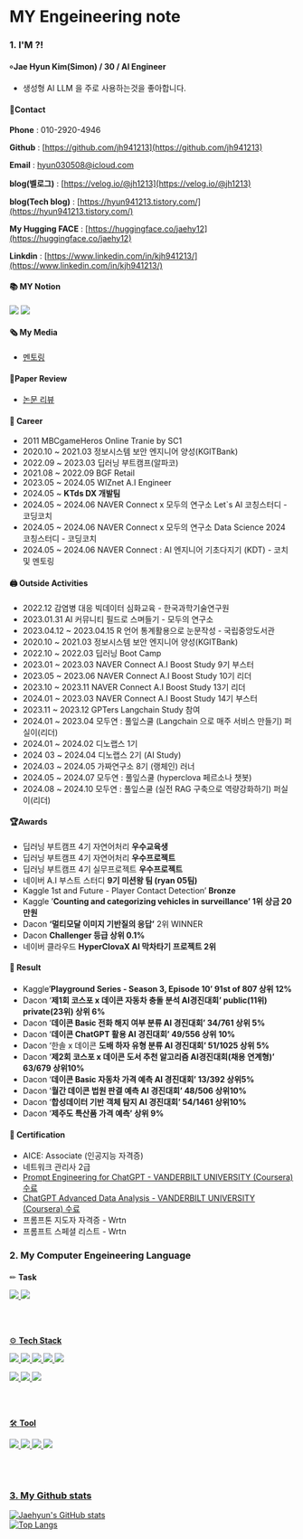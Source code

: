 # MY Engeineering note
#### 
### 1. I'M ?!
#### ৹ Jae Hyun Kim(Simon) / 30 / AI Engineer
- 생성형 AI LLM 을 주로 사용하는것을 좋아합니다.
#### 📱Contact


**Phone** : 010-2920-4946

**Github** : [https://github.com/jh941213](https://github.com/jh941213)

**Email** : hyun030508@icloud.com

**blog(벨로그)** : [https://velog.io/@jh1213](https://velog.io/@jh1213) 

**blog(Tech blog)** : [https://hyun941213.tistory.com/](https://hyun941213.tistory.com/)

**My Hugging FACE** : [https://huggingface.co/jaehy12](https://huggingface.co/jaehy12)

**Linkdin** : [https://www.linkedin.com/in/kjh941213/](https://www.linkedin.com/in/kjh941213/)


#### 📚 MY Notion
<a href="https://jh941213.notion.site/Jae-Hyun-Kim-025371fbbc904547a69f0b33bc8e45f4" target="_blank"><img src="https://img.shields.io/badge/Notion-00c9f2?style=flat-square&logo=notion&logoColor=white"/></a>
<a href="https://github.com/jh941213" target="_blank"><img src="https://img.shields.io/badge/GitHub-2a2a2a?style=flat-square&logo=GigHub&logoColor=white"/></a>
#### 🗞️ My Media
- [멘토링](https://alpacocampus.oopy.io/37fd0d1c-cd73-43e6-ac5e-2635d1af0bd7)

#### 📜Paper Review
- [논문 리뷰](https://jh941213.notion.site/jh941213/Paper-Review-b79a28f99d19420e999b935c91909bc3)

#### 🏢 Career
- 2011 MBCgameHeros Online Tranie by SC1
- 2020.10 ~ 2021.03 정보시스템 보안 엔지니어 양성(KGITBank)
- 2022.09 ~ 2023.03 딥러닝 부트캠프(알파코)
- 2021.08 ~ 2022.09 BGF Retail
- 2023.05 ~ 2024.05 WIZnet A.I Engineer
- 2024.05 ~ **KTds DX 개발팀**
- 2024.05 ~ 2024.06 NAVER Connect x 모두의 연구소 Let`s AI 코칭스터디 - 코딩코치
- 2024.05 ~ 2024.06 NAVER Connect x 모두의 연구소 Data Science 2024 코칭스터디 - 코딩코치
- 2024.05 ~ 2024.06 NAVER Connect : AI 엔지니어 기초다지기 (KDT) - 코치 및 멘토링

#### 🖨️ Outside Activities
- 2022.12 감염병 대응 빅데이터 심화교육 - 한국과학기술연구원
- 2023.01.31 AI 커뮤니티 필드로 스며들기 - 모두의 연구소
- 2023.04.12 ~ 2023.04.15 R 언어 통계활용으로 눈문작성 - 국립중앙도서관
- 2020.10 ~ 2021.03 정보시스템 보안 엔지니어 양성(KGITBank)
- 2022.10 ~ 2022.03 딥러닝 Boot Camp
- 2023.01 ~ 2023.03 NAVER Connect A.I Boost Study 9기 부스터
- 2023.05 ~ 2023.06 NAVER Connect A.I Boost Study 10기 리더
- 2023.10 ~ 2023.11 NAVER Connect A.I Boost Study 13기 리더
- 2024.01 ~ 2023.03 NAVER Connect A.I Boost Study 14기 부스터
- 2023.11 ~ 2023.12 GPTers Langchain Study 참여
- 2024.01 ~ 2023.04 모두연 : 풀잎스쿨 (Langchain 으로 매주 서비스 만들기) 퍼실이(리더)
- 2024.01 ~ 2024.02 디노랩스 1기 
- 2024 03 ~ 2024.04 디노랩스 2기 (AI Study)
- 2024.03 ~ 2024.05 가짜연구소 8기 (랭체인) 러너
- 2024.05 ~ 2024.07 모두연 : 풀잎스쿨 (hyperclova 페르소나 챗봇)
- 2024.08 ~ 2024.10 모두연 : 풀잎스쿨 (실전 RAG 구축으로 역량강화하기) 퍼실이(리더)

#### 🏆Awards
- 딥러닝 부트캠프 4기 자연어처리 **우수교육생**
- 딥러닝 부트캠프 4기 자연어처리 **우수프로젝트**
- 딥러닝 부트캠프 4기 실무프로젝트 **우수프로젝트**
- 네이버 A.I 부스트 스터디 **9기 미션왕 팀 (ryan 05팀)**
- Kaggle 1st and Future - Player Contact Detection’ **Bronze**
- Kaggle ’**Counting and categorizing vehicles in surveillance’ 1위 상금 20만원**
- Dacon **‘멀티모달 이미지 기반질의 응답’** 2위 WINNER
- Dacon **Challenger 등급 상위 0.1%**
- 네이버 클라우드 **HyperClovaX AI 막차타기 프로젝트 2위**



#### 📝 Result
- Kaggle’**Playground Series - Season 3, Episode 10’  91st of 807 상위 12%**
- Dacon ‘**제1회 코스포 x 데이콘 자동차 충돌 분석 AI경진대회’  public(11위) private(23위) 상위 6%**
- Dacon ‘**데이콘 Basic 전화 해지 여부 분류 AI 경진대회’ 34/761  상위 5%**
- Dacon ‘**데이콘 ChatGPT 활용 AI 경진대회’  49/556  상위 10%**
- Dacon ‘한솔 x 데이콘 **도배 하자 유형 분류 AI 경진대회’ 51/1025 상위 5%**
- Dacon ‘**제2회 코스포 x 데이콘 도서 추천 알고리즘 AI경진대회(채용 연계형)’ 63/679 상위10%**
- Dacon ‘**데이콘 Basic 자동차 가격 예측 AI 경진대회’ 13/392 상위5%**
- Dacon ‘**월간 데이콘 법원 판결 예측 AI 경진대회’ 48/506 상위10%**
- Dacon ‘**합성데이터 기반 객체 탐지 AI 경진대회’ 54/1461 상위10%**
- Dacon ‘**제주도 특산품 가격 예측’ 상위 9%**
  

#### 📜 Certification
- AICE: Associate (인공지능 자격증)
- 네트워크 관리사 2급
- [Prompt Engineering for ChatGPT - VANDERBILT UNIVERSITY (Coursera) 수료](https://www.coursera.org/account/accomplishments/verify/4A6P8RT54UGH)
- [ChatGPT Advanced Data Analysis - VANDERBILT UNIVERSITY (Coursera) 수료](https://coursera.org/share/35aff42ebacbed6547bba595f3a4a05a)
- 프롬프톤 지도자 자격증 - Wrtn
- 프롬프트 스페셜 리스트 - Wrtn

####  
### 2. My Computer Engeineering Language 
####
✏ **Task**

<a href="https://github.com/jh941213/Logistics-Project"><img src="https://img.shields.io/badge/CV-Object Detection-blue"/> 
<a href="https://github.com/jh941213/ChatGPT_n_DALL-E"><img src="https://img.shields.io/badge/NLP-chatbot-yellowgreen"/>

<br/>
<br/>


⚙️ **Tech Stack**

<img src="https://img.shields.io/badge/Python-3766AB?style=flat-square&logo=Python&logoColor=white"/>  <img src="https://img.shields.io/badge/Java-007396?style=flat-square&logo=Java&logoColor=white"/> <img src="https://img.shields.io/badge/MySQL-4479A1?style=flat-square&logo=MySQL&logoColor=white"/> 
<img src="https://img.shields.io/badge/Swift-F05138?style=flat-square&logo=Swift&logoColor=white"/> <img src="https://img.shields.io/badge/C++-00599C?style=flat-square&logo=Swift&logoColor=white"/> 
   
   
<img src="https://img.shields.io/badge/TensorFlow-FF6F00?style=flat-square&logo=TensorFlow&logoColor=white"/> <img src="https://img.shields.io/badge/PyTorch-EE4C2C?style=flat-square&logo=PyTorch&logoColor=white"/> <img src="https://img.shields.io/badge/Flask-000000?style=flat-square&logo=Flask&logoColor=white"/> 



<br/>
<br/>  
 
🛠 **Tool**


<img src="https://img.shields.io/badge/Colab-F9AB00?style=flat-square&logo=Google Colab&logoColor=white"/> <img src="https://img.shields.io/badge/VSCode-007ACC?style=flat-square&logo=Visual Studio Code&logoColor=white"/> <img src="https://img.shields.io/badge/AWS-232F3E?style=flat-square&logo=Amazon AWS&logoColor=white"/> <img src="https://img.shields.io/badge/Android-3DDC84?style=flat-square&logo=Android&logoColor=white"/>



<br/>
<br/>


### 3. My Github stats

![Jaehyun's GitHub stats](https://github-readme-stats.vercel.app/api?username=jh941213&show_icons=trueshow_icons=true&theme=merko)  
![Top Langs](https://github-readme-stats.vercel.app/api/top-langs/?username=jh941213&layout=compact&theme=tokyonight)



